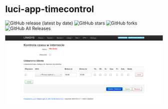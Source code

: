 # luci-app-timecontrol

![GitHub release (latest by date)](https://img.shields.io/github/v/release/4IceG/luci-app-timecontrol?style=flat-square)
![GitHub stars](https://img.shields.io/github/stars/4IceG/luci-app-timecontrol?style=flat-square)
![GitHub forks](https://img.shields.io/github/forks/4IceG/luci-app-timecontrol?style=flat-square)
![GitHub All Releases](https://img.shields.io/github/downloads/4IceG/luci-app-timecontrol/total)

![](https://raw.githubusercontent.com/4IceG/luci-app-timecontrol/main/screens/timecontrol.png)
